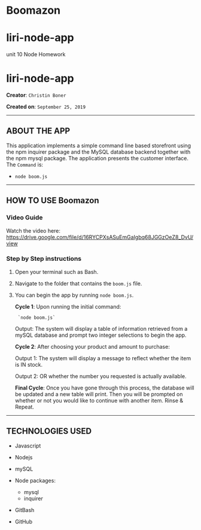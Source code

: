 # Boomazon
# liri-node-app
unit 10 Node Homework
# liri-node-app

**Creator**: `Christin Boner`

**Created on**: `September 25, 2019`

- - -

## ABOUT THE APP
This application implements a simple command line based storefront using the npm inquirer package and the MySQL database backend together with the npm mysql package. The application presents the customer interface. The  `Command` is:

   * `node boom.js`

- - -
## HOW TO USE Boomazon
### **Video Guide**

Watch the video here: https://drive.google.com/file/d/16RYCPXsASuEmGaIgbq68JGGzOeZ8_DvU/view


### **Step by Step instructions**

1. Open your terminal such as Bash.
2. Navigate to the folder that contains the `boom.js` file. 
3. You can begin the app by running `node boom.js`. 

    **Cycle 1**: Upon running the initial command:
    
        `node boom.js`
    
    Output: The system will display a table of information retrieved from a mySQL database and prompt two integer selections to begin the app. 

    **Cycle 2**: After choosing your product and amount to purchase:
    
    Output 1: The system will display a message to reflect whether the item is IN stock.

    Output 2: OR whether the number you requested is actually available.


    **Final Cycle**: Once you have gone through this process, the database will be updated and a new table will print.
    Then you will be prompted on whether or not you would like to continue with another item.
    Rinse & Repeat.
- - -

## TECHNOLOGIES USED
* Javascript
* Nodejs
* mySQL
* Node packages:
    * mysql
    * inquirer

* GitBash
* GitHub